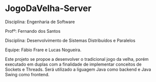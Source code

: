 # JogoDaVelha-Server


Disciplina: Engenharia de Software

Profº: Fernando dos Santos

Disciplina: Desenvolvimento de Sistemas Distribuídos e Paralelos

Equipe: Fábio Frare e Lucas Nogueira.


Este projeto se propoe a desenvolver o tradicional jogo da velha, porém executado em duplas com a finalidade de implementar conceitos de Sockets e Threads. Será utilizado a liguagem Java como backend e Java Swing como frontend.
